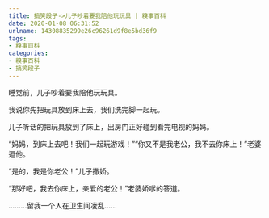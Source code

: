 ```yaml
---
title: 搞笑段子->儿子吵着要我陪他玩玩具 | 糗事百科
date: 2020-01-08 06:31:52
urlname: 14308835299e26c96261d9f8e5bd36f9
tags: 
- 糗事百科
categories:
- 糗事百科
- 搞笑段子
---
```

睡觉前，儿子吵着要我陪他玩玩具。

我说你先把玩具放到床上去，我们洗完脚一起玩。

儿子听话的把玩具放到了床上，出房门正好碰到看完电视的妈妈。

“妈妈，到床上去吧！我们一起玩游戏！”“你又不是我老公，我不去你床上！”老婆逗他。

“是的，我是你老公！”儿子撒娇。

“那好吧，我去你床上，亲爱的老公！”老婆娇嗲的答道。

………留我一个人在卫生间凌乱……


